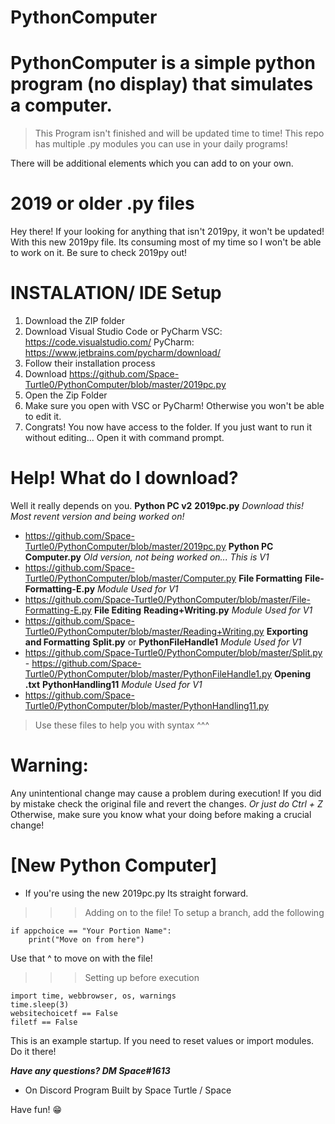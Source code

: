 # PythonComputer
# PythonComputer is a simple python program (no display) that simulates a computer. 
>This Program isn't finished and will be updated time to time!
This repo has multiple .py modules you can use in your daily programs!

There will be additional elements which you can add to on your own. 
# 2019 or older .py files
Hey there! If your looking for anything that isn't 2019py, it won't be updated!
With this new 2019py file. Its consuming most of my time so I won't be able to work on it. 
Be sure to check 2019py out!

# INSTALATION/ IDE Setup
1) Download the ZIP folder
2) Download Visual Studio Code or PyCharm
VSC: https://code.visualstudio.com/
PyCharm: https://www.jetbrains.com/pycharm/download/
3) Follow their installation process
4) Download https://github.com/Space-Turtle0/PythonComputer/blob/master/2019pc.py
5) Open the Zip Folder
6) Make sure you open with VSC or PyCharm! Otherwise you won't be able to edit it.
7) Congrats! You now have access to the folder.
If you just want to run it without editing...
Open it with command prompt.

# Help! What do I download?
Well it really depends on you.
**Python PC v2**
**2019pc.py**
*Download this! Most revent version and being worked on!*
- https://github.com/Space-Turtle0/PythonComputer/blob/master/2019pc.py
**Python PC**
**Computer.py**
*Old version, not being worked on...*
*This is V1*
- https://github.com/Space-Turtle0/PythonComputer/blob/master/Computer.py
**File Formatting**
**File-Formatting-E.py**
*Module Used for V1*
- https://github.com/Space-Turtle0/PythonComputer/blob/master/File-Formatting-E.py
**File Editing**
**Reading+Writing.py**
*Module Used for V1*
- https://github.com/Space-Turtle0/PythonComputer/blob/master/Reading+Writing.py
**Exporting and Formatting**
**Split.py** or **PythonFileHandle1**
*Module Used for V1*
- https://github.com/Space-Turtle0/PythonComputer/blob/master/Split.py
       - https://github.com/Space-Turtle0/PythonComputer/blob/master/PythonFileHandle1.py
**Opening .txt**
**PythonHandling11**
*Module Used for V1*
- https://github.com/Space-Turtle0/PythonComputer/blob/master/PythonHandling11.py
>Use these files to help you with syntax ^^^



# Warning:
Any unintentional change may cause a problem during execution! 
If you did by mistake check the original file and revert the changes.
*Or just do Ctrl + Z*
Otherwise, make sure you know what your doing before making a crucial change!

# [New Python Computer]
- If you're using the new 2019pc.py
Its straight forward. 
>>> Adding on to the file!
To setup a branch, add the following
```
if appchoice == "Your Portion Name":
    print("Move on from here")
```
Use that ^ to move on with the file!

>>> Setting up before execution
```
import time, webbrowser, os, warnings
time.sleep(3)
websitechoicetf == False
filetf == False
```
This is an example startup.
If you need to reset values or import modules. Do it there!

***Have any questions? DM Space#1613*** 
- On Discord
Program Built by Space Turtle / Space

Have fun! 😁
